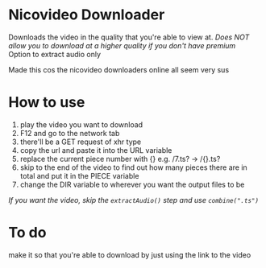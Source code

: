 # Nicovideo Downloader

Downloads the video in the quality that you're able to view at. *Does NOT allow you to download at a higher quality if you don't have premium* \
Option to extract audio only

Made this cos the nicovideo downloaders online all seem very sus

# How to use
1) play the video you want to download
2) F12 and go to the network tab
3) there'll be a GET request of xhr type
4) copy the url and paste it into the URL variable
5) replace the current piece number with {} e.g. /7.ts? -> /{}.ts?
6) skip to the end of the video to find out how many pieces there are in total and put it in the PIECE variable
7) change the DIR variable to wherever you want the output files to be

_If you want the video, skip the `extractAudio()` step and use `combine(".ts")`_

# To do
make it so that you're able to download by just using the link to the video
